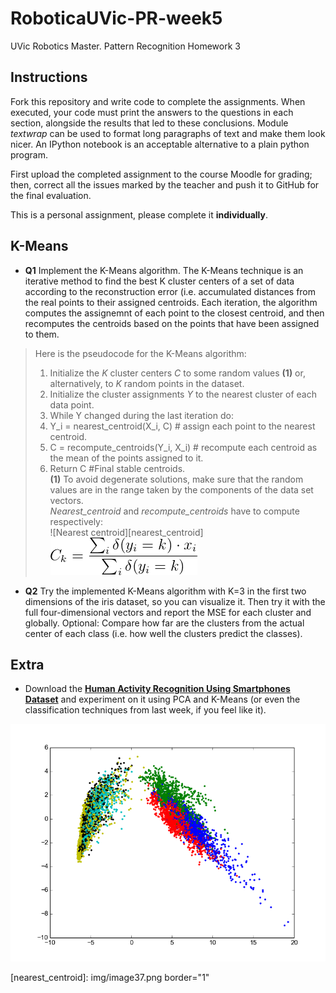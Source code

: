 # RoboticaUVic-PR-week5
UVic Robotics Master. Pattern Recognition Homework 3

## Instructions

Fork this repository and write code to complete the assignments. When
executed, your code must print the answers to the questions in each
section, alongside the results that led to these conclusions. Module
*textwrap* can be used to format long paragraphs of text and make them
look nicer. An IPython notebook is an acceptable alternative to a
plain python program.

First upload the completed assignment to the course Moodle for
grading; then, correct all the issues marked by the teacher and push it
to GitHub for the final evaluation.

This is a personal assignment, please complete it **individually**. 

## K-Means

- **Q1** Implement the K-Means algorithm. The K-Means technique is an
iterative method to find the best K cluster centers of a set of data
according to the reconstruction error (i.e. accumulated distances from
the real points to their assigned centroids. Each iteration, the
algorithm computes the assignemnt of each point to the closest
centroid, and then recomputes the centroids based on the points that
have been assigned to them.  

 > Here is the pseudocode for the K-Means algorithm:  
 > 1) Initialize the *K* cluster centers *C* to some random values **(1)** or, alternatively, to *K* random points in the dataset.  
 > 2) Initialize the cluster assignments *Y* to the nearest cluster of each data point.  
 > 3) While Y changed during the last iteration do:  
 > 4)   Y_i = nearest_centroid(X_i, C) # assign each point to the nearest centroid.  
 > 5)   C = recompute_centroids(Y_i, X_i) # recompute each centroid as the mean of the points assigned to it.  
 > 6) Return C #Final stable centroids.   
 > **(1)** To avoid degenerate solutions, make sure that the random values are in the range taken by the components of the data set vectors.  
 > *Nearest_centroid* and *recompute_centroids* have to compute respectively:   
 > ![Nearest centroid][nearest_centroid] &nbsp;&nbsp;&nbsp; ![Update centroids](img/image38.png)  

- **Q2** Try the implemented K-Means algorithm with K=3 in the first
two dimensions of the iris dataset, so you can visualize it. Then try
it with the full four-dimensional vectors and report the MSE for each
cluster and globally. Optional: Compare how far are the clusters from the
actual center of each class (i.e. how well the clusters predict the classes).

## Extra

- Download the [**Human Activity Recognition Using Smartphones Dataset**](http://archive.ics.uci.edu/ml/datasets/Human+Activity+Recognition+Using+Smartphones) and experiment on it using PCA and K-Means (or even the classification techniques from last week, if you feel like it). 

![HAR dataset](img/HAR.png)
 

[nearest_centroid]: img/image37.png border="1"